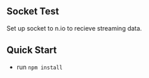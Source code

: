 Socket Test
-----------

Set up socket to n.io to recieve streaming data.

## Quick Start
* run `npm install`
